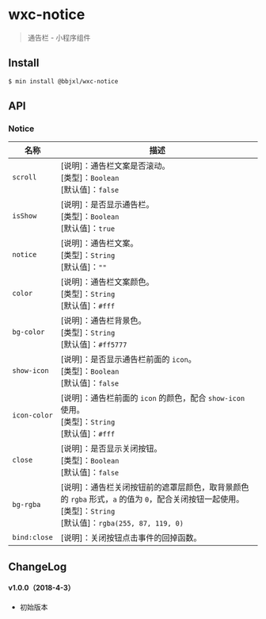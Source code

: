 # wxc-notice

> 通告栏 - 小程序组件

## Install

``` bash
$ min install @bbjxl/wxc-notice
```


## API

### Notice

| 名称                  | 描述                         |
|----------------------|------------------------------|
|`scroll`              | [说明]：通告栏文案是否滚动。<br>[类型]：`Boolean`<br>[默认值]：`false` <br>|
|`isShow`              | [说明]：是否显示通告栏。<br>[类型]：`Boolean`<br>[默认值]：`true` <br>|
|`notice`              | [说明]：通告栏文案。<br>[类型]：`String`<br>[默认值]：`""` <br>|
|`color`               | [说明]：通告栏文案颜色。<br>[类型]：`String`<br>[默认值]：`#fff` <br>|
|`bg-color`            | [说明]：通告栏背景色。<br>[类型]：`String`<br>[默认值]：`#ff5777` <br>|
|`show-icon`           | [说明]：是否显示通告栏前面的 `icon`。<br>[类型]：`Boolean`<br>[默认值]：`false` <br>|
|`icon-color`          | [说明]：通告栏前面的 `icon` 的颜色，配合 `show-icon` 使用。<br>[类型]：`String`<br>[默认值]：`#fff` <br>|
|`close`               | [说明]：是否显示关闭按钮。<br>[类型]：`Boolean`<br>[默认值]：`false` <br>|
|`bg-rgba`             | [说明]：通告栏关闭按钮前的遮罩层颜色，取背景颜色的 `rgba` 形式，`a` 的值为 `0`，配合关闭按钮一起使用。<br>[类型]：`String`<br>[默认值]：`rgba(255, 87, 119, 0)` <br>|
|`bind:close`          | [说明]：关闭按钮点击事件的回掉函数。         |

## ChangeLog

#### v1.0.0（2018-4-3）

- 初始版本
